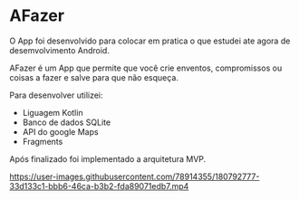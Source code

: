 # AFazer

O App foi desenvolvido para colocar em pratica o que estudei ate agora de desemvolvimento Android.

AFazer é um App que permite que você crie enventos, compromissos ou coisas a fazer e salve para que não esqueça.

Para desenvolver utilizei:
* Liguagem Kotlin
* Banco de dados SQLite
* API do google Maps
* Fragments

Após finalizado foi implementado a arquitetura MVP.

https://user-images.githubusercontent.com/78914355/180792777-33d133c1-bbb6-46ca-b3b2-fda89071edb7.mp4

